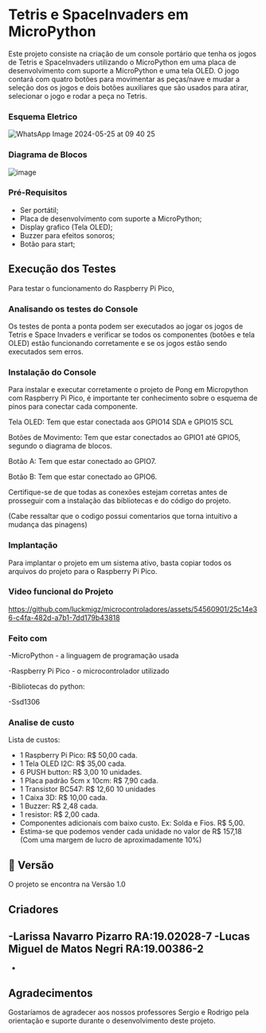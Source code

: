 # Tetris e SpaceInvaders em MicroPython

Este projeto consiste na criação de um console portário que tenha os jogos de Tetris e SpaceInvaders utilizando o MicroPython em uma placa de desenvolvimento com suporte a MicroPython e uma tela OLED. O jogo contará com quatro botões para movimentar as peças/nave e mudar a seleção dos os jogos e dois botões auxiliares que são usados para atirar, selecionar o jogo e rodar a peça no Tetris.


### Esquema Eletrico

![WhatsApp Image 2024-05-25 at 09 40 25](https://github.com/luckmigz/microcontroladores/assets/54560901/6e415620-7a3d-41e6-982f-65e82f091a9a)


### Diagrama de Blocos

![image](https://github.com/luckmigz/microcontroladores/assets/81933900/f83177d7-6a21-416e-8865-31775085df8e)



### Pré-Requisitos

- Ser portátil;
- Placa de desenvolvimento com suporte a MicroPython;
- Display grafico (Tela OLED);
- Buzzer para efeitos sonoros;
- Botão para start;

## Execução dos Testes
Para testar o funcionamento do Raspberry Pi Pico,

### Analisando os testes do Console
Os testes de ponta a ponta podem ser executados ao jogar os jogos de Tetris e Space Invaders e verificar se todos os componentes (botões e tela OLED) estão funcionando corretamente e se os jogos estão sendo executados sem erros.

### Instalação do Console
Para instalar e executar corretamente o projeto de Pong em Micropython com Raspberry Pi Pico, é importante ter conhecimento sobre o esquema de pinos para conectar cada componente.

Tela OLED: Tem que estar conectada aos GPIO14 SDA e GPIO15 SCL

Botões de Movimento: Tem que estar conectados ao GPIO1 até GPIO5, segundo o diagrama de blocos.

Botão A: Tem que estar conectado ao GPIO7.

Botão B: Tem que estar conectado ao GPIO6.

Certifique-se de que todas as conexões estejam corretas antes de prosseguir com a instalação das bibliotecas e do código do projeto.

(Cabe ressaltar que o codigo possui comentarios que torna intuitivo a mudança das pinagens)

### Implantação

Para implantar o projeto em um sistema ativo, basta copiar todos os arquivos do projeto para o Raspberry Pi Pico.

### Video funcional do Projeto






https://github.com/luckmigz/microcontroladores/assets/54560901/25c14e36-c4fa-482d-a7b1-7dd179b43818







### Feito com
-MicroPython - a linguagem de programação usada

-Raspberry Pi Pico - o microcontrolador utilizado

-Bibliotecas do python:

 -Ssd1306
 
### Analise de custo
Lista de custos:

- 1 Raspberry Pi Pico: R$ 50,00 cada.  
- 1 Tela OLED I2C: R$ 35,00 cada.
- 6 PUSH button: R$ 3,00 10 unidades.
- 1 Placa padrão 5cm x 10cm: R$ 7,90 cada.
- 1 Transistor BC547: R$ 12,60 10 unidades
- 1 Caixa 3D: R$ 10,00 cada.
- 1 Buzzer: R$ 2,48 cada.
- 1 resistor: R$ 2,00 cada.
- Componentes adicionais com baixo custo. Ex: Solda e Fios. R$ 5,00.
- Estima-se que podemos vender cada unidade no valor de R$ 157,18 (Com uma margem de lucro de aproximadamente 10%)

## 📌 Versão

O projeto se encontra na Versão 1.0

## Criadores
-Larissa Navarro Pizarro RA:19.02028-7
-Lucas Miguel de Matos Negri RA:19.00386-2
-
-

## Agradecimentos

Gostaríamos de agradecer aos nossos professores Sergio e Rodrigo pela orientação e suporte durante o desenvolvimento deste projeto.

